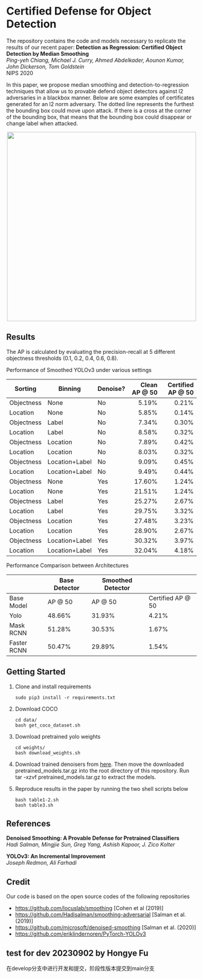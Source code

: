 
# Certified Defense for Object Detection
The repository contains the code and models necessary to replicate the results of our recent paper:
**Detection as Regression: Certified Object Detection by Median Smoothing** <br>
*Ping-yeh Chiang, Michael J. Curry, Ahmed Abdelkader, Aounon Kumar, John Dickerson, Tom Goldstein* <br>
NIPS 2020

In this paper, we propose median smoothing and detection-to-regression techniques that allow us to 
provable defend object detectors against l2 adversaries in a blackbox manner.
Below are some examples of certificates generated for an l2 norm adversary. 
The dotted line represents the furthest the bounding box could move upon attack. 
If there is a cross at the corner of the bounding box, that means that the bounding box
could disappear or change label when attacked.

<p align="center">
<img src="images/img_detection_sample.png"  width="500" >
</p>


## Results
The AP is calculated by evaluating the precision-recall at 5 different
objectness thresholds (0.1, 0.2, 0.4, 0.6, 0.8). 

Performance of Smoothed YOLOv3 under various settings

| Sorting    | Binning        | Denoise? | Clean AP @ 50 | Certified AP @ 50 |
|------------|----------------|----------|---------------:|-------------------:|
| Objectness | None           | No       |         5.19% |             0.21% |
| Location   | None           | No       |         5.85% |             0.14% |
| Objectness | Label          | No       |         7.34% |             0.30% |
| Location   | Label          | No       |         8.58% |             0.32% |
| Objectness | Location       | No       |         7.89% |             0.42% |
| Location   | Location       | No       |         8.03% |             0.32% |
| Objectness | Location+Label | No       |         9.09% |             0.45% |
| Location   | Location+Label | No       |         9.49% |             0.44% |
| Objectness | None           | Yes      |        17.60% |             1.24% |
| Location   | None           | Yes      |        21.51% |             1.24% |
| Objectness | Label          | Yes      |        25.27% |             2.67% |
| Location   | Label          | Yes      |        29.75% |             3.32% |
| Objectness | Location       | Yes      |        27.48% |             3.23% |
| Location   | Location       | Yes      |        28.90% |             2.67% |
| Objectness | Location+Label | Yes      |        30.32% |             3.97% |
| Location   | Location+Label | Yes      |        32.04% |             4.18% |

Performance Comparison between Architectures

|             | Base Detector | Smoothed Detector |                   |
|-------------|---------------|-------------------|-------------------|
| Base Model  | AP @ 50       | AP @ 50           | Certified AP @ 50 |
| Yolo        |        48.66% |            31.93% |             4.21% |
| Mask RCNN   |        51.28% |            30.53% |             1.67% |
| Faster RCNN |        50.47% |            29.89% |             1.54% |

## Getting Started
1. Clone and install requirements 
    ```
    sudo pip3 install -r requirements.txt
   ```

2. Download COCO
    ```
    cd data/
    bash get_coco_dataset.sh
    ```
    
3. Download pretrained yolo weights
    ```
   cd weights/
    bash download_weights.sh
   ```
    
4. Download trained denoisers from [here](https://drive.google.com/open?id=1MCXSKlz8qYQOGqMhbqmwN4Y0YPNMxVj6). Then move the downloaded pretrained_models.tar.gz into the root directory of this repository. Run tar -xzvf pretrained_models.tar.gz to extract the models.
    
5. Reproduce results in the paper by running the two shell scripts below
    ```
   bash table1-2.sh
   bash table3.sh
   ``` 
   
## References
**Denoised Smoothing: A Provable Defense for Pretrained Classifiers** <br>
*Hadi Salman, Mingjie Sun, Greg Yang, Ashish Kapoor, J. Zico Kolter* <br>

**YOLOv3: An Incremental Improvement** <br>
*Joseph Redmon, Ali Farhadi* <br>

## Credit
Our code is based on the open source codes of the following repositories

* https://github.com/locuslab/smoothing [Cohen et al (2019)]
* https://github.com/Hadisalman/smoothing-adversarial [Salman et al. (2019)]
* https://github.com/microsoft/denoised-smoothing [Salman et al. (2020)]
* https://github.com/eriklindernoren/PyTorch-YOLOv3 <br>

## test for dev 20230902 by Hongye Fu
在develop分支中进行开发和提交，阶段性版本提交到main分支